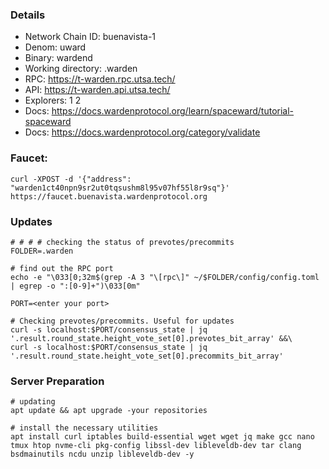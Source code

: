 ### Details
* Network Chain ID: buenavista-1
* Denom: uward
* Binary: wardend
* Working directory: .warden
* RPC: https://t-warden.rpc.utsa.tech/
* API: https://t-warden.api.utsa.tech/
* Explorers: 1 2
* Docs: https://docs.wardenprotocol.org/learn/spaceward/tutorial-spaceward
* Docs: https://docs.wardenprotocol.org/category/validate

### Faucet: 
`curl -XPOST -d '{"address": "warden1ct40npn9sr2ut0tqsushm8l95v07hf55l8r9sq"}' https://faucet.buenavista.wardenprotocol.org`

### Updates
```
# # # # checking the status of prevotes/precommits
FOLDER=.warden

# find out the RPC port
echo -e "\033[0;32m$(grep -A 3 "\[rpc\]" ~/$FOLDER/config/config.toml | egrep -o ":[0-9]+")\033[0m"

PORT=<enter your port>

# Checking prevotes/precommits. Useful for updates
curl -s localhost:$PORT/consensus_state | jq '.result.round_state.height_vote_set[0].prevotes_bit_array' &&\
curl -s localhost:$PORT/consensus_state | jq '.result.round_state.height_vote_set[0].precommits_bit_array'
```

### Server Preparation
```
# updating
apt update && apt upgrade -your repositories

# install the necessary utilities
apt install curl iptables build-essential wget wget jq make gcc nano tmux htop nvme-cli pkg-config libssl-dev libleveldb-dev tar clang bsdmainutils ncdu unzip libleveldb-dev -y
```
